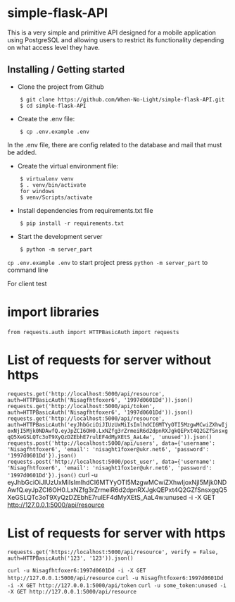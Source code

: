 # simple-flask-API

This is a very simple and primitive API designed for a mobile application using PostgreSQL and allowing users to restrict its functionality depending on what access level they have.

## Installing / Getting started

* Clone the project from Github

```shell
    $ git clone https://github.com/When-No-Light/simple-flask-API.git
    $ cd simple-flask-API
```

* Create the .env file:

```shell
    $ cp .env.example .env
```

In the .env file, there are config related to the database and mail that must be added.

* Create the virtual environment file:

```shell
    $ virtualenv venv
    $ . venv/bin/activate
    for windows 
    $ venv/Scripts/activate
```

* Install dependencies from requirements.txt file

```shell
    $ pip install -r requirements.txt
```


*   Start the development server

```shell
    $ python -m server_part
```















`cp .env.example .env`
to start project press `python -m server_part` to command line



For client test
# import libraries
`from requests.auth import HTTPBasicAuth`
`import requests`
# List of requests for server without https
`requests.get('http://localhost:5000/api/resource', auth=HTTPBasicAuth('Nisagfhtfoxer6', '1997d0601Dd')).json()`
`requests.get('http://localhost:5000/api/token', auth=HTTPBasicAuth('Nisagfhtfoxer6', '1997d0601Dd')).json()`
`requests.get('http://localhost:5000/api/resource', auth=HTTPBasicAuth('eyJhbGciOiJIUzUxMiIsImlhdCI6MTYyOTI5MzgwMCwiZXhwIjoxNjI5Mjk0NDAwfQ.eyJpZCI6OH0.LxNZfg3rZrmeiR6d2dpnRXJgkQEPxt4Q2GZfSnsxgqQ5XeGSLQTc3oT9XyQzDZEbhE7rulEF4dMyXEtS_AaL4w', 'unused')).json()`
`requests.post('http://localhost:5000/api/users', data={'username': 'Nisagfhtfoxer6', 'email': 'nisaght1foxer@ukr.net6', 'password': '1997d0601Dd'}).json()`
`requests.post('http://localhost:5000/post_user', data={'username': 'Nisagfhtfoxer6', 'email': 'nisaght1fox1er@ukr.net6', 'password': '1997d0601Dd'}).json()`
curl -u eyJhbGciOiJIUzUxMiIsImlhdCI6MTYyOTI5MzgwMCwiZXhwIjoxNjI5Mjk0NDAwfQ.eyJpZCI6OH0.LxNZfg3rZrmeiR6d2dpnRXJgkQEPxt4Q2GZfSnsxgqQ5XeGSLQTc3oT9XyQzDZEbhE7rulEF4dMyXEtS_AaL4w:unused -i -X GET http://127.0.0.1:5000/api/resource
# 

# List of requests for server with https

`requests.get('https://localhost:5000/api/resource', verify = False, auth=HTTPBasicAuth('123', '123')).json()`


`curl -u Nisagfhtfoxer6:1997d0601Dd -i -X GET http://127.0.0.1:5000/api/resource`
`curl -u Nisagfhtfoxer6:1997d0601Dd -i -X GET http://127.0.0.1:5000/api/token`
`curl -u some_token:unused -i -X GET http://127.0.0.1:5000/api/resource`

